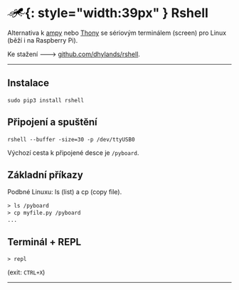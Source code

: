 # ![logo](img/logo_small.png){: style="width:39px" } Rshell

Alternativa k [ampy](/ampy) nebo [Thony](/thony) se sériovým terminálem (screen) pro Linux (běží i na Raspberry Pi).

Ke stažení 🡒 [github.com/dhylands/rshell](https://github.com/dhylands/rshell).

---

## Instalace

```
sudo pip3 install rshell
```

## Připojení a spuštění

```
rshell --buffer -size=30 -p /dev/ttyUSB0
```

Výchozí cesta k připojené desce je `/pyboard`.


## Základní příkazy

Podbné Linuxu: ls (list) a cp (copy file).

```
> ls /pyboard
> cp myfile.py /pyboard
...
```

## Terminál + REPL

```
> repl
```

(exit: `CTRL+X`)

---